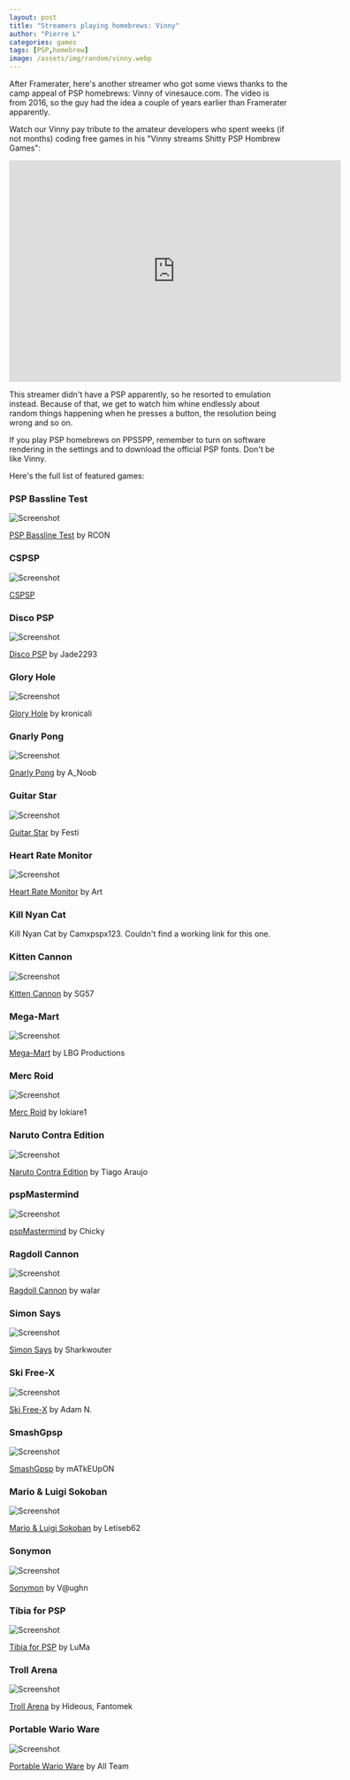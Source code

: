 ```yaml
---
layout: post
title: "Streamers playing homebrews: Vinny"
author: "Pierre L"
categories: games
tags: [PSP,homebrew]
image: /assets/img/random/vinny.webp
---
```


After Framerater, here's another streamer who got some views thanks to the camp appeal of PSP homebrews: Vinny of vinesauce.com. The video is from 2016, so the guy had the idea a couple of years earlier than Framerater apparently.

Watch our Vinny pay tribute to the amateur developers who spent weeks (if not months) coding free games in his "Vinny streams Shitty PSP Hombrew Games":

<div class="embed-container">
  <iframe
      src="https://www.youtube.com/embed/KuOJHg1pi-E"
      width="600"
      height="400"
      frameborder="0"
      start="568"
      allowfullscreen="">
  </iframe>
</div>

This streamer didn't have a PSP apparently, so he resorted to emulation instead. Because of that, we get to watch him whine endlessly about random things happening when he presses a button, the resolution being wrong and so on.

If you play PSP homebrews on PPSSPP, remember to turn on software rendering in the settings and to download the official PSP fonts. Don't be like Vinny.

Here's the full list of featured games:

### PSP Bassline Test

![Screenshot](https://github.com/PSP-Archive/PSP-Archive.github.io/raw/gh-pages/assets/img/snaps/BASS00849_00000.webp)

[PSP Bassline Test](https://archive.org/details/psp-bassline-test.-7z) by RCON 

### CSPSP

![Screenshot](https://github.com/PSP-Archive/PSP-Archive.github.io/raw/gh-pages/assets/img/snaps/20210808065904.webp)

[CSPSP](https://archive.org/details/cspsp-1.94.7z)

### Disco PSP

![Screenshot](https://github.com/PSP-Archive/PSP-Archive.github.io/raw/gh-pages/assets/img/snaps/DISC00773_00001.webp)

[Disco PSP](https://archive.org/details/disco-psp) by Jade2293 

### Glory Hole

![Screenshot](https://github.com/PSP-Archive/PSP-Archive.github.io/raw/gh-pages/assets/img/snaps/GLOR01496_00000.webp)

[Glory Hole](https://archive.org/details/glorylholev0.01b.7z) by kronicali

### Gnarly Pong

![Screenshot](https://github.com/PSP-Archive/PSP-Archive.github.io/raw/gh-pages/assets/img/snaps/GUIT01458_00000.webp)

[Gnarly Pong](https://archive.org/details/gnar-pong.-7z) by A_Noob 

### Guitar Star

![Screenshot](https://github.com/PSP-Archive/PSP-Archive.github.io/raw/gh-pages/assets/img/snaps/20210620071125.webp)

[Guitar Star](https://archive.org/details/guitarstar.7z) by Festi 

### Heart Rate Monitor

![Screenshot](https://github.com/PSP-Archive/PSP-Archive.github.io/raw/gh-pages/assets/img/snaps/hrmonitor.webp)

[Heart Rate Monitor](https://archive.org/details/hrm.-7z) by Art

### Kill Nyan Cat

Kill Nyan Cat by Camxpspx123. Couldn't find a working link for this one.

### Kitten Cannon

![Screenshot](https://github.com/PSP-Archive/PSP-Archive.github.io/raw/gh-pages/assets/img/snaps/20210721202318.webp)

[Kitten Cannon](https://archive.org/details/kitten-cannon-cash-tournament.-7z) by SG57

### Mega-Mart

![Screenshot](https://github.com/PSP-Archive/PSP-Archive.github.io/raw/gh-pages/assets/img/snaps/20210608175631.webp)

[Mega-Mart](https://archive.org/details/megamart2_01.7z) by LBG Productions 

### Merc Roid

![Screenshot](https://github.com/PSP-Archive/PSP-Archive.github.io/raw/gh-pages/assets/img/snaps/MERC01151_00000.webp)

[Merc Roid](https://archive.org/details/merc-roidv-0.25.7z) by lokiare1 

### Naruto Contra Edition

![Screenshot](https://github.com/PSP-Archive/PSP-Archive.github.io/raw/gh-pages/assets/img/snaps/GUIT01458_00000.webp)

[Naruto Contra Edition](https://archive.org/details/naruto-contra-editionv-3.7z) by Tiago Araujo 

### pspMastermind

![Screenshot](https://github.com/PSP-Archive/PSP-Archive.github.io/raw/gh-pages/assets/img/snaps/PSPM01383_00000.webp)

[pspMastermind](https://archive.org/details/pspMastermind.7z) by Chicky 

### Ragdoll Cannon

![Screenshot](https://github.com/PSP-Archive/PSP-Archive.github.io/raw/gh-pages/assets/img/snaps/ragdollcannon.webp)

[Ragdoll Cannon](https://archive.org/details/ragdoll-cannon.-7z) by walar 

### Simon Says

![Screenshot](https://github.com/PSP-Archive/PSP-Archive.github.io/raw/gh-pages/assets/img/snaps/SIMO01214_00000.webp)

[Simon Says](https://archive.org/details/simonsaysv11.7z) by Sharkwouter 

### Ski Free-X

![Screenshot](https://github.com/PSP-Archive/PSP-Archive.github.io/raw/gh-pages/assets/img/snaps/SKIC00856_00000.webp)

[Ski Free-X](https://archive.org/details/ski-free-xv.-0.6.7z) by Adam N.

### SmashGpsp

![Screenshot](https://github.com/PSP-Archive/PSP-Archive.github.io/raw/gh-pages/assets/img/snaps/SMAS02284_00000.webp)

[SmashGpsp](https://archive.org/details/smash-gpsp.-7z) by mATkEUpON 

### Mario & Luigi Sokoban

![Screenshot](https://github.com/PSP-Archive/PSP-Archive.github.io/raw/gh-pages/assets/img/snaps/SOKO00525_00000.webp)

[Mario & Luigi Sokoban](https://archive.org/details/sokoban.-7z)
by Letiseb62 

### Sonymon

![Screenshot](https://github.com/PSP-Archive/PSP-Archive.github.io/raw/gh-pages/assets/img/snaps/SONY00563_00000.webp)

[Sonymon](https://archive.org/details/sonymon.-7z) by V@ughn

###  Tibia for PSP

![Screenshot](https://github.com/PSP-Archive/PSP-Archive.github.io/raw/gh-pages/assets/img/snaps/TIBI00979_00000.webp)

[Tibia for PSP](https://archive.org/details/tibia-pspv-0.2.7z) by LuMa 

### Troll Arena

![Screenshot](https://github.com/PSP-Archive/PSP-Archive.github.io/raw/gh-pages/assets/img/snaps/TROL00756_00001.webp)

[Troll Arena](https://archive.org/details/trollarena.-7z) by Hideous, Fantomek 

### Portable Wario Ware

![Screenshot](https://github.com/PSP-Archive/PSP-Archive.github.io/raw/gh-pages/assets/img/snaps/WARI00977_00001.webp)

[Portable Wario Ware](https://archive.org/details/wario-ware.-7z) by All Team 
